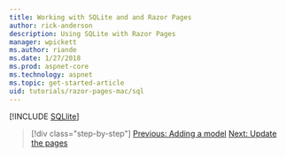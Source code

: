 ```yaml
---
title: Working with SQLite and and Razor Pages
author: rick-anderson
description: Using SQLite with Razor Pages
manager: wpickett
ms.author: riande
ms.date: 1/27/2018
ms.prod: aspnet-core
ms.technology: aspnet
ms.topic: get-started-article
uid: tutorials/razor-pages-mac/sql
---
```


[!INCLUDE [SQLlite](../../includes/RP/sql.md)]

> [!div class="step-by-step"]
> [Previous: Adding a model](xref:tutorials/razor-pages-mac/model)
> [Next: Update the pages](xref:tutorials/razor-pages-mac/da1)
